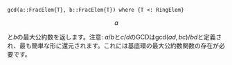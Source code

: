 ```
gcd(a::FracElem{T}, b::FracElem{T}) where {T <: RingElem}
```

$$
a
$$

と$b$の最大公約数を返します。注意: $a/b$と$c/d$のGCDはgcd$(ad, bc)/bd$と定義され、最も簡単な形に還元されます。これには基底環の最大公約数関数の存在が必要です。
